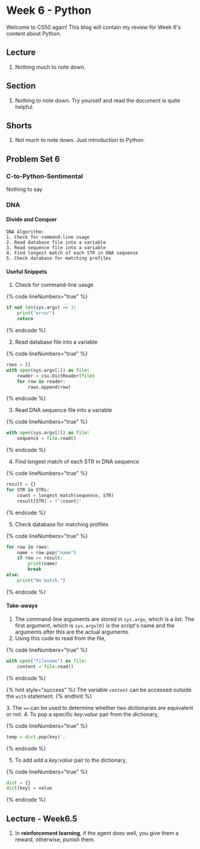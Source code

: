 # Week 6 - Python

Welcome to CS50 again! This blog will contain my review for Week 6's content about Python.

## Lecture

1. Nothing much to note down.

## Section

1. Nothing to note down. Try yourself and read the document is quite helpful.

## Shorts

1. Not much to note down. Just introduction to Python.

## Problem Set 6

### C-to-Python-Sentimental

Nothing to say

### DNA

#### **Divide and Conquer**

```
DNA Algorithm:
1. Check for command-line usage
2. Read database file into a variable
3. Read sequence file into a variable
4. Find longest match of each STR in DNA sequence
5. Check database for matching profiles
```

#### **Useful Snippets**

1. Check for command-line uasge

{% code lineNumbers="true" %}
```python
if not len(sys.argv) == 3:
    print("error")
    return
```
{% endcode %}

2. Read database file into a variable

{% code lineNumbers="true" %}
```python
rows = []
with open(sys.argv[1]) as file:
    reader = csv.DictReader(file)
    for row in reader:
        rows.append(row)
```
{% endcode %}

3. Read DNA sequence file into a variable

{% code lineNumbers="true" %}
```python
with open(sys.argv[2]) as file:
    sequence = file.read()
```
{% endcode %}

4. Find longest match of each STR in DNA sequence

{% code lineNumbers="true" %}
```python
result = {}
for STR in STRs:
    count = longest_match(sequence, STR)
    result[STR] = f"{count}"
```
{% endcode %}

5. Check database for matching profiles

{% code lineNumbers="true" %}
```python
for row in rows:
    name = row.pop("name")
    if row == result:
        print(name)
        break
else:
    print("No match.")
```
{% endcode %}

#### **Take-aways**

1. The command-line arguments are stored in `sys.argv`, which is a list. The first argument, which is `sys.argv[0]` is the script's name and the arguments after this are the actual arguments.
2. Using this code to read from the file,

{% code lineNumbers="true" %}
```python
with open("filename") as file:
    content = file.read()
```
{% endcode %}

{% hint style="success" %}
The variable `content` can be accessed outside the `with` statement.
{% endhint %}

3\. The `==` can be used to determine whether two dictionaries are equivalent or not. 4. To pop a specific _key:value_ pair from the dictionary,

{% code lineNumbers="true" %}
```python
temp = dict.pop(key)`.  
```
{% endcode %}

5. To add add a _key:value_ pair to the dictionary,

{% code lineNumbers="true" %}
```python
dict = {}
dict[key] = value
```
{% endcode %}

## Lecture - Week6.5

1. In **reinforcement learning**, if the agent does well, you give them a reward, otherwise, punish them.
